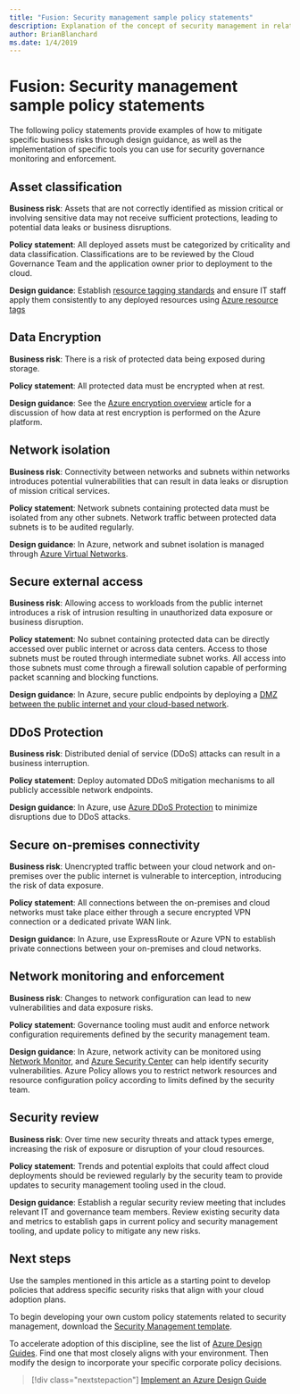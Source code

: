 ```yaml
---
title: "Fusion: Security management sample policy statements"
description: Explanation of the concept of security management in relation to cloud governance
author: BrianBlanchard
ms.date: 1/4/2019
---
```


# Fusion: Security management sample policy statements

The following policy statements provide examples of how to mitigate specific business risks through design guidance, as well as the implementation of specific tools you can use for security governance monitoring and enforcement.

## Asset classification

**Business risk**: Assets that are not correctly identified as mission critical or involving sensitive data may not receive sufficient protections, leading to potential data leaks or business disruptions.

**Policy statement**: All deployed assets must be categorized by criticality and data classification. Classifications are to be reviewed by the Cloud Governance Team and the application owner prior to deployment to the cloud.

**Design guidance**: Establish [resource tagging standards](../../infrastructure/resource-tagging/overview.md) and ensure IT staff apply them consistently to any deployed resources using [Azure resource tags](https://docs.microsoft.com/en-us/azure/azure-resource-manager/resource-group-using-tags)  

## Data Encryption

**Business risk**: There is a risk of protected data being exposed during storage.

**Policy statement**: All protected data must be encrypted when at rest.

**Design guidance**: See the [Azure encryption overview](https://docs.microsoft.com/en-us/azure/security/security-azure-encryption-overview) article for a discussion of how data at rest encryption is performed on the Azure platform.  

## Network isolation

**Business risk**: Connectivity between networks and subnets within networks introduces potential vulnerabilities that can result in data leaks or disruption of mission critical services.

**Policy statement**: Network subnets containing protected data must be isolated from any other subnets. Network traffic between protected data subnets is to be audited regularly.

**Design guidance**: In Azure, network and subnet isolation is managed through [Azure Virtual Networks](https://docs.microsoft.com/en-us/azure/virtual-network/virtual-networks-overview). 

## Secure external access

**Business risk**: Allowing access to workloads from the public internet introduces a risk of intrusion resulting in unauthorized data exposure or business disruption.

**Policy statement**: No subnet containing protected data can be directly accessed over public internet or across data centers. Access to those subnets must be routed through intermediate subnet works. All access into those subnets must come through a firewall solution capable of performing packet scanning and blocking functions.

**Design guidance**: In Azure, secure public endpoints by deploying a [DMZ between the public internet and your cloud-based network](https://docs.microsoft.com/en-us/azure/architecture/reference-architectures/dmz/secure-vnet-dmz).

## DDoS Protection

**Business risk**:  Distributed denial of service (DDoS) attacks can result in a business interruption.

**Policy statement**: Deploy automated DDoS mitigation mechanisms to all publicly accessible network endpoints.

**Design guidance**: In Azure, use [Azure DDoS Protection](https://docs.microsoft.com/en-us/azure/virtual-network/ddos-protection-overview) to minimize disruptions due to DDoS attacks.

## Secure on-premises connectivity

**Business risk**:  Unencrypted traffic between your cloud network and on-premises over the public internet is vulnerable to interception, introducing the risk of data exposure.

**Policy statement**: All connections between the on-premises and cloud networks must take place either through a secure encrypted VPN connection or a dedicated private WAN link. 

**Design guidance**: In Azure, use ExpressRoute or Azure VPN to establish private connections between your on-premises and cloud networks.

## Network monitoring and enforcement

**Business risk**: Changes to network configuration can lead to new vulnerabilities and data exposure risks.

**Policy statement**: Governance tooling must audit and enforce network configuration requirements defined by the security management team.

**Design guidance**: In Azure, network activity can be monitored using [Network Monitor](https://docs.microsoft.com/en-us/azure/network-watcher/network-watcher-monitoring-overview), and [Azure Security Center](https://docs.microsoft.com/en-us/azure/security-center/security-center-network-recommendations) can help identify security vulnerabilities. Azure Policy allows you to restrict network resources and resource configuration policy according to limits defined by the security team.

## Security review

**Business risk**: Over time new security threats and attack types emerge, increasing the risk of exposure or disruption of your cloud resources.

**Policy statement**: Trends and potential exploits that could affect cloud deployments should be reviewed regularly by the security team to provide updates to security management tooling used in the cloud.

**Design guidance**: Establish a regular security review meeting that includes relevant IT and governance team members. Review existing security data and metrics to establish gaps in current policy and security management tooling, and update policy to mitigate any new risks.

## Next steps

Use the samples mentioned in this article as a starting point to develop policies that address specific security risks that align with your cloud adoption plans.

To begin developing your own custom policy statements related to security management, download the [Security Management template](template.md).

To accelerate adoption of this discipline, see the list of [Azure Design Guides](../design-guides/overview.md). Find one that most closely aligns with your environment. Then modify the design to incorporate your specific corporate policy decisions.

> [!div class="nextstepaction"]
> [Implement an Azure Design Guide](../design-guides/overview.md)
